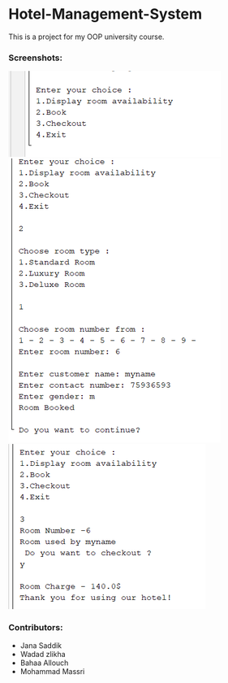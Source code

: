 # Hotel-Management-System

This is a project for my OOP university course.

### Screenshots:

![Alt text](Screenshots/preview1.png?raw=true "preview-1")<br>
![Alt text](Screenshots/preview2.png?raw=true "preview-1")<br>
![Alt text](Screenshots/preview3.png?raw=true "preview-1")<br>


### Contributors:
- Jana Saddik
- Wadad zlikha
- Bahaa Allouch
- Mohammad Massri
